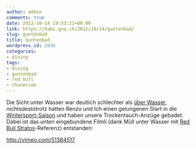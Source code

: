 ```yaml
---
author: admin
comments: true
date: 2012-10-14 19:53:21+00:00
link: https://habi.gna.ch/2012/10/14/guntenbad/
slug: guntenbad
title: Guntenbad
wordpress_id: 2936
categories:
- diving
tags:
- diving
- guntenbad
- red bull
- thunersee
---
```


Die Sicht unter Wasser war deutlich schlechter als [über Wasser](https://habi.gna.ch/2012/10/13/der-niesen/), nichtsdestotrotz hatten Renzo und Ich einen gelungenen Start in die [Wintersport-Saison](http://www.flickr.com/photos/habi/3269542181/) und haben unsere Trockentauch-Anzüge gebadet. Dabei ist das unten eingebundene Filmli (dank Müll unter Wasser mit [Red Bull Stratos](http://www.redbullstratos.com/live/)-Referenz) entstanden:

http://vimeo.com/51384517
